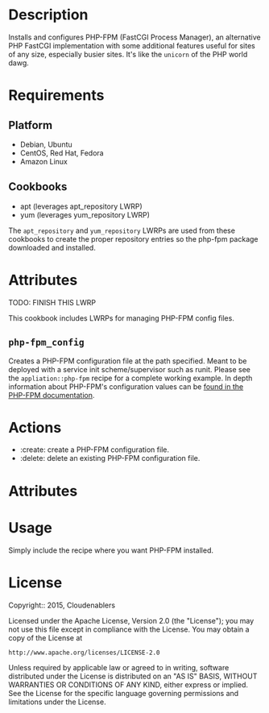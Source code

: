 Description
===========

Installs and configures PHP-FPM (FastCGI Process Manager), an alternative PHP FastCGI implementation with some additional features useful for sites of any size, especially busier sites.  It's like the `unicorn` of the PHP world dawg.

Requirements
============

Platform
--------

* Debian, Ubuntu
* CentOS, Red Hat, Fedora
* Amazon Linux

Cookbooks
---------

* apt (leverages apt_repository LWRP)
* yum (leverages yum_repository LWRP)

The `apt_repository` and `yum_repository` LWRPs are used from these cookbooks to create the proper repository entries so the php-fpm package downloaded and installed.

Attributes
==========

TODO: FINISH THIS LWRP

This cookbook includes LWRPs for managing PHP-FPM config files.

`php-fpm_config`
-----------------

Creates a PHP-FPM configuration file at the path specified.  Meant to be deployed with a service init scheme/supervisor such as runit.  Please see the `appliation::php-fpm` recipe for a complete working example. In depth information about PHP-FPM's configuration values can be [found in the PHP-FPM documentation](http://php-fpm.org/wiki/Configuration_File).

# Actions

- :create: create a PHP-FPM configuration file.
- :delete: delete an existing PHP-FPM configuration file.

# Attributes

Usage
=====

Simply include the recipe where you want PHP-FPM installed.

License
=======

Copyright:: 2015, Cloudenablers

Licensed under the Apache License, Version 2.0 (the "License");
you may not use this file except in compliance with the License.
You may obtain a copy of the License at

    http://www.apache.org/licenses/LICENSE-2.0

Unless required by applicable law or agreed to in writing, software
distributed under the License is distributed on an "AS IS" BASIS,
WITHOUT WARRANTIES OR CONDITIONS OF ANY KIND, either express or implied.
See the License for the specific language governing permissions and
limitations under the License.
